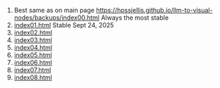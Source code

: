 



1. Best same as on main page https://hpssjellis.github.io/llm-to-visual-nodes/backups/index00.html   Always the most stable
1. [index01.html](https://hpssjellis.github.io/llm-to-visual-nodes/backups/index01.html)   Stable Sept 24, 2025
1. [index02.html](https://hpssjellis.github.io/llm-to-visual-nodes/backups/index02.html)  
1. [index03.html](https://hpssjellis.github.io/llm-to-visual-nodes/backups/index03.html)  
1. [index04.html](https://hpssjellis.github.io/llm-to-visual-nodes/backups/index04.html)  
1. [index05.html](https://hpssjellis.github.io/llm-to-visual-nodes/backups/index05.html)  
1. [index06.html](https://hpssjellis.github.io/llm-to-visual-nodes/backups/index06.html)  
1. [index07.html](https://hpssjellis.github.io/llm-to-visual-nodes/backups/index07.html)  
1. [index08.html](https://hpssjellis.github.io/llm-to-visual-nodes/backups/index08.html)  
